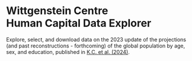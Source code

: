 Wittgenstein Centre <br/> Human Capital Data Explorer
=====================================================

Explore, select, and download data on the 2023 update of the projections (and past reconstructions - forthcoming) of the global population by age, sex, and education, published in [K.C. et al. (2024)](https://pure.iiasa.ac.at/19487).

